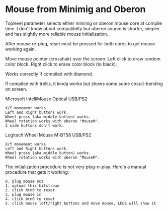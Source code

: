 # Mouse from Minimig and Oberon

Toplevel parameter selects either minimig or oberon mouse core
at compile time. I don't know about compatibilty but oberon 
source is shorter, simpler and has slightly more reliable mouse
initialization.

After mouse re-plug, reset must be pressed for both cores to
get mouse working again.

Move mouse pointer (crosshair) over the screen.
Left click to draw random color block.
Right click to erase color block (to black).

Works correctly if compiled with diamond.

If compiled with trellis, it kinda works but
shows some some circuit-bending on screen.

Microsoft IntelliMouse Optical USB/PS2

    X/Y movement works.
    Left and Right buttons work.
    Wheel press (aka middle button) works.
    Wheel rotation works with oberon "MouseM".
    2 side buttons don't work.

Logitech Wheel Mouse M-BT58 USB/PS2

    X/Y movement works.
    Left and Right buttons work.
    Wheel press (aka middle button) works.
    Wheel rotation works with oberon "MouseM".

The initialization procedure is not very plug-n-play.
Here's a manual procedure that gets it working:

    0. plug mouse out
    1. upload this bitstream
    2. click btn0 to reset
    3. plug mouse in
    4. click btn0 to reset
    5. click mouse left/right buttons and move mouse, LEDs will show it
